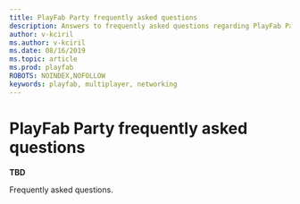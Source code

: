 ```yaml
---
title: PlayFab Party frequently asked questions
description: Answers to frequently asked questions regarding PlayFab Party real-time chat and data communication.
author: v-kciril
ms.author: v-kciril
ms.date: 08/16/2019
ms.topic: article
ms.prod: playfab
ROBOTS: NOINDEX,NOFOLLOW
keywords: playfab, multiplayer, networking
---
```


# PlayFab Party frequently asked questions

**TBD**

Frequently asked questions.
